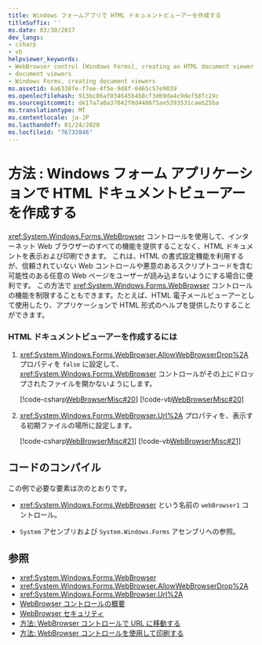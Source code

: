 ```yaml
---
title: Windows フォームアプリで HTML ドキュメントビューアーを作成する
titleSuffix: ''
ms.date: 03/30/2017
dev_langs:
- csharp
- vb
helpviewer_keywords:
- WebBrowser control [Windows Forms], creating an HTML document viewer
- document viewers
- Windows Forms, creating document viewers
ms.assetid: 6a6338fe-f7ee-4f5e-9d8f-0465c57e9039
ms.openlocfilehash: 913bc86af034645b4b8cf3d69da4c9def58fc19c
ms.sourcegitcommit: de17a7a0a37042f0d4406f5ae5393531caeb25ba
ms.translationtype: MT
ms.contentlocale: ja-JP
ms.lasthandoff: 01/24/2020
ms.locfileid: "76732846"
---
```

# <a name="how-to-create-an-html-document-viewer-in-a-windows-forms-application"></a>方法 : Windows フォーム アプリケーションで HTML ドキュメントビューアーを作成する
<xref:System.Windows.Forms.WebBrowser> コントロールを使用して、インターネット Web ブラウザーのすべての機能を提供することなく、HTML ドキュメントを表示および印刷できます。 これは、HTML の書式設定機能を利用するが、信頼されていない Web コントロールや悪意のあるスクリプトコードを含む可能性のある任意の Web ページをユーザーが読み込まないようにする場合に便利です。 この方法で <xref:System.Windows.Forms.WebBrowser> コントロールの機能を制限することもできます。たとえば、HTML 電子メールビューアーとして使用したり、アプリケーションで HTML 形式のヘルプを提供したりすることができます。  
  
### <a name="to-create-an-html-document-viewer"></a>HTML ドキュメントビューアーを作成するには  
  
1. <xref:System.Windows.Forms.WebBrowser.AllowWebBrowserDrop%2A> プロパティを `false` に設定して、<xref:System.Windows.Forms.WebBrowser> コントロールがその上にドロップされたファイルを開かないようにします。  
  
     [!code-csharp[WebBrowserMisc#20](~/samples/snippets/csharp/VS_Snippets_Winforms/WebBrowserMisc/CS/WebBrowserMisc.cs#20)]
     [!code-vb[WebBrowserMisc#20](~/samples/snippets/visualbasic/VS_Snippets_Winforms/WebBrowserMisc/vb/WebBrowserMisc.vb#20)]  
  
2. <xref:System.Windows.Forms.WebBrowser.Url%2A> プロパティを、表示する初期ファイルの場所に設定します。  
  
     [!code-csharp[WebBrowserMisc#21](~/samples/snippets/csharp/VS_Snippets_Winforms/WebBrowserMisc/CS/WebBrowserMisc.cs#21)]
     [!code-vb[WebBrowserMisc#21](~/samples/snippets/visualbasic/VS_Snippets_Winforms/WebBrowserMisc/vb/WebBrowserMisc.vb#21)]  
  
## <a name="compiling-the-code"></a>コードのコンパイル  
 この例で必要な要素は次のとおりです。  
  
- <xref:System.Windows.Forms.WebBrowser> という名前の `webBrowser1` コントロール。  
  
- `System` アセンブリおよび `System.Windows.Forms` アセンブリへの参照。  
  
## <a name="see-also"></a>参照

- <xref:System.Windows.Forms.WebBrowser>
- <xref:System.Windows.Forms.WebBrowser.AllowWebBrowserDrop%2A>
- <xref:System.Windows.Forms.WebBrowser.Url%2A>
- [WebBrowser コントロールの概要](webbrowser-control-overview.md)
- [WebBrowser セキュリティ](webbrowser-security.md)
- [方法: WebBrowser コントロールで URL に移動する](how-to-navigate-to-a-url-with-the-webbrowser-control.md)
- [方法: WebBrowser コントロールを使用して印刷する](how-to-print-with-a-webbrowser-control.md)

